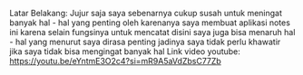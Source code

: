Latar Belakang: Jujur saja saya sebenarnya cukup susah untuk meningat banyak hal - hal yang penting oleh karenanya saya membuat aplikasi notes ini karena selain fungsinya untuk mencatat disini saya juga bisa menaruh hal - hal yang menurut saya dirasa penting jadinya saya tidak perlu khawatir jika saya tidak bisa mengingat banyak hal
Link video youtube: https://youtu.be/eYntmE3O2c4?si=mR9A5aVdZbsC77Zb
